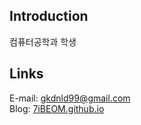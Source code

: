 ## Introduction
컴퓨터공학과 학생

## Links
E-mail: gkdnld99@gmail.com</br>
Blog: [7iBEOM.github.io](http://7iBEOM.github.io)

<!---
7iBeom/7iBeom is a ✨ special ✨ repository because its `README.md` (this file) appears on your GitHub profile.
You can click the Preview link to take a look at your changes.
--->
